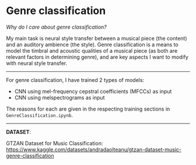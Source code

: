 # Genre classification
_Why do I care about genre classification?_

My main task is neural style transfer between a musical piece (the content) and an auditory ambience (the style). Genre classification is a means to model the timbral and acoustic qualities of a musical piece (as both are relevant factors in determining genre), and are key aspects I want to modify with neural style transfer.

---

For genre classification, I have trained 2 types of models:

- CNN using mel-frequency cepstral coefficients (MFCCs) as input
- CNN using melspectrograms as input

The reasons for each are given in the respecting training sections in `GenreClassification.ipynb`.

---

**DATASET**:

GTZAN Dataset for Music Classification: <br> https://www.kaggle.com/datasets/andradaolteanu/gtzan-dataset-music-genre-classification

